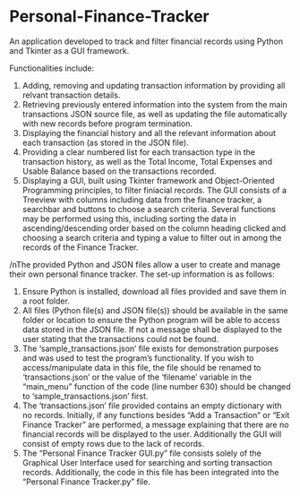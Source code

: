 # Personal-Finance-Tracker
An application developed to track and filter financial records using Python and Tkinter as a GUI framework.

Functionalities include:
1. Adding, removing and updating transaction information by providing all relvant transaction details.
2. Retrieving previously entered information into the system from the main transactions JSON source file, as well as updating the file automatically with new records before program termination.
3. Displaying the financial history and all the relevant information about each transaction (as stored in the JSON file).
4. Providing a clear numbered list for each transaction type in the transaction history, as well as the Total Income, Total Expenses and Usable Balance based on the transactions 
recorded.
5. Displaying a GUI, built using Tkinter framework and Object-Oriented Programming principles, to filter finiacial records. The GUI consists of a Treeview with columns including data from the finance tracker, a searchbar and buttons to choose a search criteria. Several functions may be performed using this, including sorting the data in ascending/descending order based on the column heading clicked and choosing a search criteria and typing a value to filter out in among the records of the Finance Tracker.


/nThe provided Python and JSON files allow a user to create and manage their own personal finance tracker. The set-up information is as follows:
1. Ensure Python is installed, download all files provided and save them in a root folder.
2. All files (Python file(s) and JSON file(s)) should be available in the same folder or location to ensure the Python program will be able to access data stored in the JSON file. If not a message shall be displayed to the user stating that the transactions could not be found.
3. The ‘sample_transactions.json’ file exists for demonstration purposes and was used to test the program’s functionality. If you wish to access/manipulate data in this file, the file should be renamed to ‘transactions.json’ or the value of the ‘filename’ variable in the “main_menu” function of the code (line number 630) should be changed to ‘sample_transactions.json’ first.
4. The ‘transactions.json’ file provided contains an empty dictionary with no records. Initially, if any functions besides “Add a Transaction” or “Exit Finance Tracker” are performed, a message explaining that there are no financial records will be displayed to the user. Additionally the GUI will consist of empty rows due to the lack of records.
5. The “Personal Finance Tracker GUI.py” file consists solely of the Graphical User Interface used for searching and sorting transaction records. Additionally, the code in this file has been integrated into the “Personal Finance Tracker.py” file.
